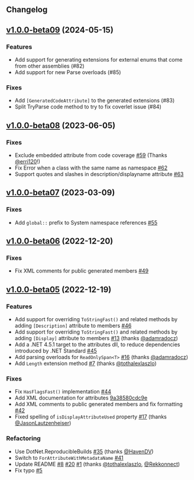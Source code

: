 Changelog
--- 

## [v1.0.0-beta09](https://github.com/andrewlock/NetEscapades.EnumGenerators/compare/v1.0.0-beta08..v1.0.0-beta09) (2024-05-15)

### Features
- Add support for generating extensions for external enums that come from other assemblies (#82)
- Add support for new Parse overloads (#85)

### Fixes
- Add `[GeneratedCodeAttribute]` to the generated extensions (#83)
- Split TryParse code method to try to fix coverlet issue (#84)


## [v1.0.0-beta08](https://github.com/andrewlock/NetEscapades.EnumGenerators/compare/v1.0.0-beta07..v1.0.0-beta08) (2023-06-05)

### Fixes

- Exclude embedded attribute from code coverage [#59](https://github.com/andrewlock/NetEscapades.EnumGenerators/pull/59) (Thanks [@erri120](https://github.com/erri120)!)
- Fix Error when a class with the same name as namespace [#62](https://github.com/andrewlock/NetEscapades.EnumGenerators/pull/62)
- Support quotes and slashes in description/displayname attribute [#63](https://github.com/andrewlock/NetEscapades.EnumGenerators/pull/63)

## [v1.0.0-beta07](https://github.com/andrewlock/NetEscapades.EnumGenerators/compare/v1.0.0-beta06..v1.0.0-beta07) (2023-03-09)

### Fixes

* Add `global::` prefix to System namespace references [#55](https://github.com/andrewlock/NetEscapades.EnumGenerators/pull/55)

## [v1.0.0-beta06](https://github.com/andrewlock/NetEscapades.EnumGenerators/compare/v1.0.0-beta05..v1.0.0-beta06) (2022-12-20)

### Fixes

* Fix XML comments for public generated members [#49](https://github.com/andrewlock/NetEscapades.EnumGenerators/pull/49)

## [v1.0.0-beta05](https://github.com/andrewlock/NetEscapades.EnumGenerators/compare/v1.0.0-beta04..v1.0.0-beta05) (2022-12-19)

### Features

* Add support for overriding `ToStringFast()` and related methods by adding `[Description]` attribute to members [#46](https://github.com/andrewlock/NetEscapades.EnumGenerators/pull/46) 
* Add support for overriding `ToStringFast()` and related methods by adding `[Display]` attribute to members [#13](https://github.com/andrewlock/NetEscapades.EnumGenerators/pull/13) (thanks [@adamradocz](https://github.com/adamradocz))
* Add a .NET 4.5.1 target to the attributes dll, to reduce dependencies introduced by .NET Standard [#45](https://github.com/andrewlock/NetEscapades.EnumGenerators/pull/45)
* Add parsing overloads for `ReadOnlySpan<T>` [#16](https://github.com/andrewlock/NetEscapades.EnumGenerators/pull/16) (thanks [@adamradocz](https://github.com/adamradocz))
* Add `Length` extension method  [#7](https://github.com/andrewlock/NetEscapades.EnumGenerators/pull/7) (thanks [@tothalexlaszlo](https://github.com/tothalexlaszlo)) 

### Fixes 
* Fix `HasFlagsFast()` implementation [#44](https://github.com/andrewlock/NetEscapades.EnumGenerators/pull/46)
* Add XML documentation for attributes [9a38580cdc9e](https://github.com/andrewlock/NetEscapades.EnumGenerators/commit/9a38580cdc9e51b113dcd08bff168e0151b87e2d)
* Add XML comments to public generated members and fix formatting [#42](https://github.com/andrewlock/NetEscapades.EnumGenerators/pull/42)
* Fixed spelling of `isDisplayAttributeUsed` property [#17](https://github.com/andrewlock/NetEscapades.EnumGenerators/pull/17) (thanks [@JasonLautzenheiser](https://github.com/JasonLautzenheiser))

### Refactoring

* Use DotNet.ReproducibleBuilds [#35](https://github.com/andrewlock/NetEscapades.EnumGenerators/pull/35) (thanks [@HavenDV](https://github.com/HavenDV))
* Switch to `ForAttributeWithMetadataName` [#41](https://github.com/andrewlock/NetEscapades.EnumGenerators/pull/41)
* Update README [#8](https://github.com/andrewlock/NetEscapades.EnumGenerators/pull/8) [#20](https://github.com/andrewlock/NetEscapades.EnumGenerators/pull/20) [#1](https://github.com/andrewlock/NetEscapades.EnumGenerators/pull/1) (thanks [@tothalexlaszlo](https://github.com/tothalexlaszlo), [@Rekkonnect](https://github.com/Rekkonnect))
* Fix typo [#5](https://github.com/andrewlock/NetEscapades.EnumGenerators/pull/5)
